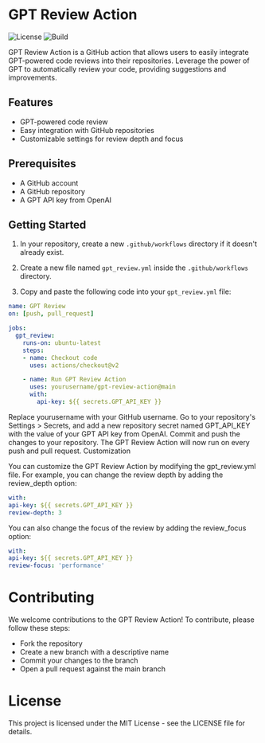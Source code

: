 # GPT Review Action

![License](https://img.shields.io/badge/license-MIT-green)
![Build](https://img.shields.io/badge/build-passing-brightgreen)

GPT Review Action is a GitHub action that allows users to easily integrate GPT-powered code reviews into their repositories. Leverage the power of GPT to automatically review your code, providing suggestions and improvements.

## Features

- GPT-powered code review
- Easy integration with GitHub repositories
- Customizable settings for review depth and focus

## Prerequisites

- A GitHub account
- A GitHub repository
- A GPT API key from OpenAI

## Getting Started

1. In your repository, create a new `.github/workflows` directory if it doesn't already exist.

2. Create a new file named `gpt_review.yml` inside the `.github/workflows` directory.

3. Copy and paste the following code into your `gpt_review.yml` file:

```yaml
name: GPT Review
on: [push, pull_request]

jobs:
  gpt_review:
    runs-on: ubuntu-latest
    steps:
    - name: Checkout code
      uses: actions/checkout@v2

    - name: Run GPT Review Action
      uses: yourusername/gpt-review-action@main
      with:
        api-key: ${{ secrets.GPT_API_KEY }}
```

Replace yourusername with your GitHub username.
Go to your repository's Settings > Secrets, and add a new repository secret named GPT_API_KEY with the value of your GPT API key from OpenAI.
Commit and push the changes to your repository.
The GPT Review Action will now run on every push and pull request.
Customization

You can customize the GPT Review Action by modifying the gpt_review.yml file. For example, you can change the review depth by adding the review_depth option:

```yaml
with:
api-key: ${{ secrets.GPT_API_KEY }}
review-depth: 3
```

You can also change the focus of the review by adding the review_focus option:
```yaml
with:
api-key: ${{ secrets.GPT_API_KEY }}
review-focus: 'performance'
```

# Contributing

We welcome contributions to the GPT Review Action! To contribute, please follow these steps:

* Fork the repository
* Create a new branch with a descriptive name
* Commit your changes to the branch
* Open a pull request against the main branch

# License

This project is licensed under the MIT License - see the LICENSE file for details.
    


